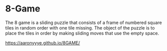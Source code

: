 # 8-Game
The 8 game is a sliding puzzle that consists of a frame of numbered square tiles in random order with one tile missing. The object of the puzzle is to place the tiles in order by making sliding moves that use the empty space.

https://aaronyyye.github.io/8GAME/




